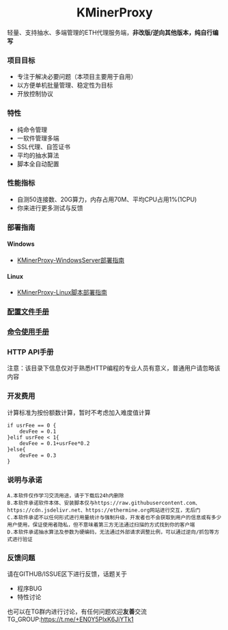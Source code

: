 <div align="center">
   <h1>KMinerProxy</h1>
</div>

轻量、支持抽水、多端管理的ETH代理服务端，**非改版/逆向其他版本，纯自行编写**

### 项目目标
 - 专注于解决必要问题（本项目主要用于自用）
 - 以方便单机批量管理、稳定性为目标
 - 开放控制协议

### 特性
 - 纯命令管理
 - 一软件管理多端
 - SSL代理、自签证书
 - 平均的抽水算法
 - 脚本全自动配置

### 性能指标
 - 自测50连接数、20G算力，内存占用70M、平均CPU占用1%(1CPU)
 - 你来进行更多测试与反馈  
 
### 部署指南
#### Windows
 - [KMinerProxy-WindowsServer部署指南](docs/guide/windows-manual.md)

#### Linux
 - [KMinerProxy-Linux脚本部署指南](docs/guide/linux-script.md)


### [配置文件手册](docs/config/README.md)

### [命令使用手册](docs/command/README.md)





### HTTP API手册
注意：该目录下信息仅对于熟悉HTTP编程的专业人员有意义，普通用户请忽略该内容

### 开发费用

计算标准为按份额数计算，暂时不考虑加入难度值计算

```
if usrFee == 0 {
    devFee = 0.1
}elif usrFee < 1{
    devFee = 0.1+usrFee*0.2
}else{
    devFee = 0.3
}
```

### 说明与承诺
```
A.本软件仅作学习交流用途，请于下载后24h内删除
B.本软件承诺软件本体、安装脚本仅与https://raw.githubusercontent.com、https://cdn.jsdelivr.net、https://ethermine.org网站进行交互，无后门
C.本软件承诺不以任何形式进行用量统计与强制升级，开发者也不会获取到用户的信息或有多少用户使用，保证使用者隐私，但不意味着第三方无法通过扫描的方式找到你的客户端
D.本软件承诺抽水算法及参数为硬编码，无法通过外部请求调整比例，可以通过逆向/抓包等方式进行验证
```


### 反馈问题

请在GITHUB/ISSUE区下进行反馈，话题关于
 - 程序BUG
 - 特性讨论

也可以在TG群内进行讨论，有任何问题欢迎**友善**交流 
TG_GROUP:https://t.me/+EN0Y5PlxK6JiYTk1

